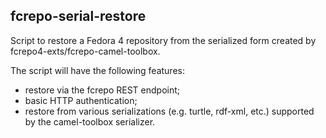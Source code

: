 ## fcrepo-serial-restore

Script to restore a Fedora 4 repository from the serialized form created by fcrepo4-exts/fcrepo-camel-toolbox.

The script will have the following features:
  - restore via the fcrepo REST endpoint;
  - basic HTTP authentication;
  - restore from various serializations (e.g. turtle, rdf-xml, etc.) supported by the camel-toolbox serializer.
